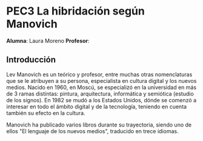 # PEC3 La hibridación según Manovich

**Alumna**: Laura Moreno  **Profesor**: 

## Introducción
Lev Manovich es un teórico y profesor, entre muchas otras nomenclaturas que se le atribuyen a su persona, especialista en cultura digital y los nuevos medios. Nacido en 1960, en Moscú, se especializó en la universidad en más de 3 ramas distintas: pintura, arquitectura, informática y semiótica (estudio de los signos). En 1982 se mudó a los Estados Unidos, dónde se comenzó a interesar en todo el ámbito digital y de la tecnología, teniendo en cuenta también su efecto en la cultura.

Manovich ha publicado varios libros durante su trayectoria, siendo uno de ellos "El lenguaje de los nuevos medios", traducido en trece idiomas. 
